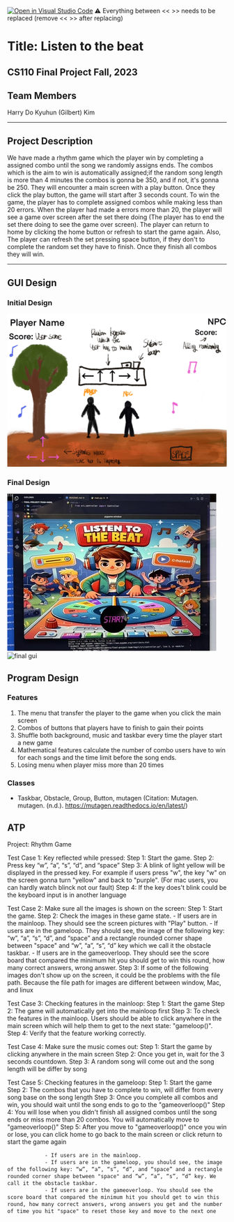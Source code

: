 [![Open in Visual Studio Code](https://classroom.github.com/assets/open-in-vscode-718a45dd9cf7e7f842a935f5ebbe5719a5e09af4491e668f4dbf3b35d5cca122.svg)](https://classroom.github.com/online_ide?assignment_repo_id=12803345&assignment_repo_type=AssignmentRepo)
:warning: Everything between << >> needs to be replaced (remove << >> after replacing)

# Title: Listen to the beat

## CS110 Final Project Fall, 2023

## Team Members

Harry Do
Kyuhun (Gilbert) Kim

---

## Project Description

We have made a rhythm game which the player win by completing a assigned combo until the song we randomly assigns ends. The combos which is the aim to win is automatically assigned;if the random song length is more than 4 minutes the combos is gonna be 350, and if not, it's gonna be 250. They will encounter a main screen with a play button. Once they click the play button, the game will start after 3 seconds count. To win the game, the player has to complete assigned combos while making less than 20 errors. When the player had made a errors more than 20, the player will see a game over screen after the set there doing (The player has to end the set there doing to see the game over screen). The player can return to home by clicking the home button or refresh to start the game again. Also, The player can refresh the set pressing space button, if they don't to complete the random set they have to finish. Once they finish all combos they will win.

---

## GUI Design

### Initial Design

![initial gui](assets/gui.jpg)

### Final Design

![final gui](assets/final_gui1.jpeg)
![final gui](assets.final_gui2.jpeg)

## Program Design

### Features

1. The menu that transfer the player to the game when you click the main screen
2. Combos of buttons that players have to finish to gain their points
3. Shuffle both background, music and taskbar every time the player start a new game
4. Mathematical features calculate the number of combo users have to win for each songs and the time limit before the song ends.
5. Losing menu when player miss more than 20 times

### Classes

- Taskbar, Obstacle, Group, Button, mutagen (Citation: Mutagen. mutagen. (n.d.). https://mutagen.readthedocs.io/en/latest/)

## ATP

Project: Rhythm Game

Test Case 1: Key reflected while pressed:
Step 1: Start the game.
Step 2: Press key “w”, “a”, “s”, “d”, and “space”
Step 3: A blink of light yellow will be displayed in the pressed key. For example if users press "w", the key "w" on the screen gonna turn "yellow" and back to "purple". (For mac users, you can hardly watch blinck not our fault)
Step 4: If the key does't blink could be the keyboard input is in another language

Test Case 2: Make sure all the images is shown on the screen:
Step 1: Start the game.
Step 2: Check the images in these game state. - If users are in the mainloop. They should see the screen pictures with "Play" button. - If users are in the gameloop. They should see, the image of the following key: “w”, “a”, “s”, “d”, and “space” and a rectangle rounded corner shape between "space" and “w”, “a”, “s”, “d” key which we call it the obstacle taskbar. - If users are in the gameoverloop. They should see the score board that compared the minimum hit you should get to win this round, how many correct answers, wrong answer.
Step 3: If some of the following images don't show up on the screen, it could be the problems with the file path. Because the file path for images are different between window, Mac, and linux

Test Case 3: Checking features in the mainloop:
Step 1: Start the game
Step 2: The game will automatically get into the mainloop first
Step 3: To check the features in the mainloop. Users should be able to click anywhere in the main screen which will help them to get to the next state: "gameloop()".
Step 4: Verify that the feature working correctly.

Test Case 4: Make sure the music comes out:
Step 1: Start the game by clicking anywhere in the main screen
Step 2: Once you get in, wait for the 3 seconds countdown.
Step 3: A random song will come out and the song length will be differ by song

Test Case 5: Checking features in the gameloop:
Step 1: Start the game
Step 2: The combos that you have to complete to win, will differ from every song base on the song length
Step 3: Once you complete all combos and win, you should wait until the song ends to go to the "gameoverloop()"
Step 4: You will lose when you didn't finish all assigned combos until the song ends or miss more than 20 combos. You will automatically move to "gameoverloop()"
Step 5: After you move to "gameoverloop()" once you win or lose, you can click home to go back to the main screen or click return to start the game again

                - If users are in the mainloop.
                - If users are in the gameloop, you should see, the image of the following key: “w”, “a”, “s”, “d”, and “space” and a rectangle rounded corner shape between "space" and “w”, “a”, “s”, “d” key. We call it the obstacle taskbar.
                - If users are in the gameoverloop. You should see the score board that compared the minimum hit you should get to win this round, how many correct answers, wrong answers you get and the number of time you hit "space" to reset those key and move to the next one
